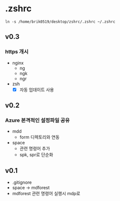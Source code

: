 # .zshrc

```
ln -s /home/brik0519/desktop/zshrc/.zshrc ~/.zshrc
```

## v0.3
### https 개시
- nginx
    - ng
    - ngk
    - ngr
- zsh
    - [x] 자동 업데이트 사용

## v0.2
### Azure 본격적인 설정파일 공유
- mdd
    - form 디렉토리와 연동
- space
    - 관련 명령어 추가
    - spk, spr로 단순화


## v0.1
- .gitignore
- space -> mdforest
- mdforest 관련 명령어 실행시 mdp로